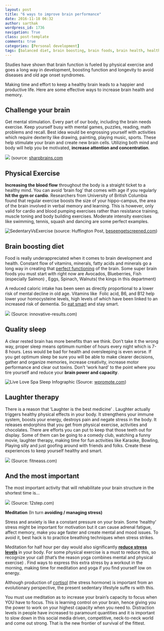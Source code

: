 ```yaml
---
layout: post
title: "6 ways to improve brain performance"
date: 2016-11-18 06:32
author: sarthak
wordpress_id: 1736
navigation: True
class: post-template
comments: true
categories: [Personal development]
tags: [balanced diet, brain boosting, brain foods, brain health, health, healthy, mind, walnuts]
---
```

Studies have shown that brain function is fueled by physical exercise and goes a long way in development, boosting function and longevity to avoid diseases and old age onset syndromes. 

Making time and effort to keep a healthy brain leads to a happier and productive life. Here are some effective ways to increase brain health and memory.<!--more-->


## Challenge your brain

Get mental stimulation. Every part of our body, including the brain needs exercise. Keep yourself busy with mental games, puzzles, reading, math problems and recall. Best idea would be engrossing yourself with activities which require dexterity like drawing, painting, playing music, sports. These help stimulate your brain and create new brain cells. Utilizing both mind and body will help you be motivated, **increase attention and concentration**.

![](/assets/images/uploads/1736-innovation.jpg)
(source: <a href="/assets/images/uploads/1736-innovation.jpg">sharpbrains.com</a>

## Physical Exercise

**Increasing the blood flow** throughout the body is a straight ticket to a healthy mind. You can avoid ‘brain fog’ that comes with age if you regularly **hit the gym or cardio**. Researchers from University of British Columbia found that regular exercise boosts the size of your hippo-campus, the area of the brain involved in verbal memory and learning. This is however, only valid for cardio and blood pumping exercises rather than resistance training, muscle toning and body building exercises. Moderate intensity exercises like swimming, tennis, squash and dancing are some perfect examples.

![SedentaryVsExercise](/assets/images/uploads/1736-SedentaryVsExercise.png)
(source: Huffington Post, <a href="http://www.beseengetscreened.com/blog/exercise-can-change-your-lifestyle-infographic">beseengetscreened.com</a>) 

## Brain boosting diet

Food is really underappreciated when it comes to brain development and health. Constant flow of vitamins, minerals, fatty acids and minerals go a long way in creating that [perfect functioning](http://weekplan.net/energy-boost/) of the brain. Some super brain foods you must start with right now are Avocados, Blueberries, Fish (especially Salmon) , Eggs, Spinach, Walnuts( the kings in this department)

A reduced caloric intake has been seen as directly proportional to a lower risk of mental decline in old age. Vitamins like  Folic acid, B6, and B12 help lower your homocysteine levels, high levels of which have been linked to an increased risk of dementia. So [eat smart](http://weekplan.net/energy-boost/) and stay smart.

![](/assets/images/uploads/1736-5-brain-food-1024x668.jpg)
(Source: innovative-results.com)


## Quality sleep

A clear rested brain has more benefits than we think. Don’t take it the wrong way, proper sleep means optimum number of hours every night which is 7-8 hours. Less would be bad for health and oversleeping is even worse. If you get optimum sleep be sure you will be able to make clearer decisions, gather and organize memories, increase creativity, increase motor performance and clear out toxins. Don’t ‘work hard’ to the point where you tire yourself and reduce your **brain power and capacity**.

![Live Love Spa Sleep Infographic](/assets/images/uploads/1736-Live-Love-Spa-Sleep-Infographic.png)
(Source: <a href="http://www.wpromote.com/blog/client-infographic-live-love-spa/">wpromote.com</a>) 
## Laughter therapy

There is a reason that ‘Laughter is the best medicine’ . Laughter actually triggers healthy physical effects in your body. It strengthens your immune system, boosts your energy, destroys pain and negate stress in the body. It releases endorphins that you get from physical exercise, activities and chocolates. There are efforts you can put to keep that those teeth out for display. Some of them can be going to a comedy club, watching a funny movie, laughter therapy, making time for fun activities like Karaoke, Bowling, Playing silly and just goofing around with friends and folks. Create these experiences to keep yourself healthy and smart.

![](/assets/images/uploads/1736-Laught-Infographic.png)
(Source: fitneass.com)

## And the most important

The most important activity that will rehabilitate your brain structure in the shortest time is...

![](/assets/images/uploads/1736-meditation.jpg)
(Source: 12step.com)

**Meditation** (In turn **avoiding / managing stress)** 

Stress and anxiety is like a constant pressure on your brain. Some ‘healthy’ stress might be important for motivation but it can cause adrenal fatigue, affect memory, make you age faster and create mental and mood issues. To avoid it, best hack is to practice breathing techniques when stress strikes. 

Meditation for half hour per day would also significantly <a href="http://weekplan.net/how-to-spend-the-first-hour-of-your-day/">**reduce stress levels**</a> in your body. For some physical exercise is a must to reduce this, so recognize your call (that’s the reason yoga combines mental and physical exercise) . Find ways to express this extra stress by a workout in the morning, making time for meditation and yoga if you find yourself low on energy. 

Although production of [cortisol](http://weekplan.net/the-comprehensive-guide-about-body-language-cortisol-impact-of-high-power-postures/) (the stress hormone) is important from an evolutionary perspective, the present sedentary lifestyle suffe
rs with this. 

You must use meditation as to increase your brain’s capacity to focus when YOU have to focus. This is learning control on your brain, hence giving you the power to work on your highest capacity when you need to. Distraction levels in people have increased to paramount quantities and it is important to slow down in this social media driven, competitive, neck-to-neck world and come out strong. That is the new frontier of survival of the fittest. 
